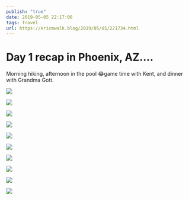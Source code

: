 ```yaml
---
publish: "true"
date: 2019-05-05 22:17:00
tags: Travel
url: https://ericmwalk.blog/2019/05/05/221734.html
---
```


# Day 1 recap in Phoenix, AZ....

Morning hiking, afternoon in the pool 😂game time with Kent, and dinner with Grandma Gott.

![](https://ericmwalk.blog/uploads/2022/c693629faf.jpg)

![](https://ericmwalk.blog/uploads/2022/fbb8c1de4c.jpg)

![](https://ericmwalk.blog/uploads/2022/506f92f211.jpg)

![](https://ericmwalk.blog/uploads/2022/235e92806d.jpg)

![](https://ericmwalk.blog/uploads/2022/8aa5955e0e.jpg)

![](https://ericmwalk.blog/uploads/2022/e2d1b403b0.jpg)

![](https://ericmwalk.blog/uploads/2022/c91aa0e1d8.jpg)

![](https://ericmwalk.blog/uploads/2022/b1dcac8a3e.jpg)

![](https://ericmwalk.blog/uploads/2022/de13844ff5.jpg)

![](https://ericmwalk.blog/uploads/2022/e4234fb42f.jpg)
